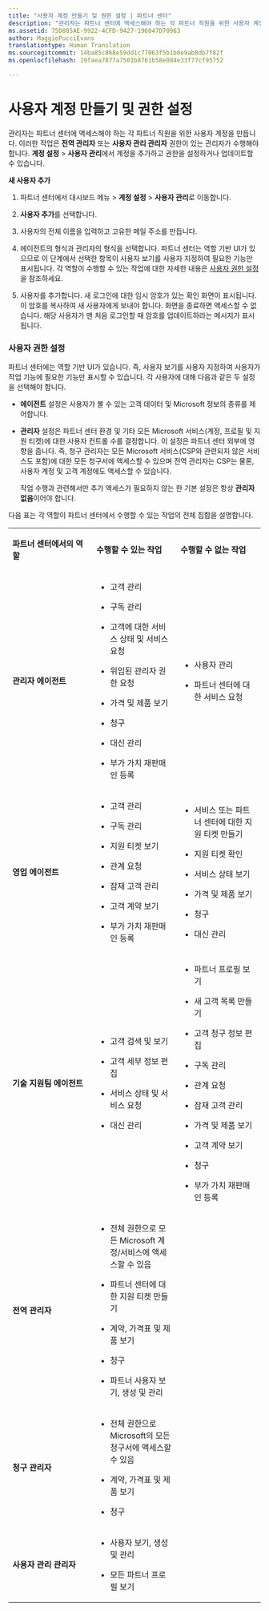 ```yaml
---
title: "사용자 계정 만들기 및 권한 설정 | 파트너 센터"
description: "관리자는 파트너 센터에 액세스해야 하는 각 파트너 직원을 위한 사용자 계정을 만듭니다."
ms.assetid: 75D805AE-9922-4CFD-9427-196047D70963
author: MaggiePucciEvans
translationtype: Human Translation
ms.sourcegitcommit: 14ba85c868e59dd1c77063f5b1b0e9ab8db7f82f
ms.openlocfilehash: 19faea7877a7501b8761b58e084e33f77cf95752

---
```


# 사용자 계정 만들기 및 권한 설정


관리자는 파트너 센터에 액세스해야 하는 각 파트너 직원을 위한 사용자 계정을 만듭니다. 이러한 작업은 **전역 관리자** 또는 **사용자 관리 관리자** 권한이 있는 관리자가 수행해야 합니다. **계정 설정** &gt; **사용자 관리**에서 계정을 추가하고 권한을 설정하거나 업데이트할 수 있습니다.

**새 사용자 추가**

1.  파트너 센터에서 대시보드 메뉴 &gt; **계정 설정** &gt; **사용자 관리**로 이동합니다.
2.  **사용자 추가**를 선택합니다.

3.  사용자의 전체 이름을 입력하고 고유한 메일 주소를 만듭니다.

4.  에이전트의 형식과 관리자의 형식을 선택합니다. 파트너 센터는 역할 기반 UI가 있으므로 이 단계에서 선택한 항목이 사용자 보기를 사용자 지정하여 필요한 기능만 표시됩니다. 각 역할이 수행할 수 있는 작업에 대한 자세한 내용은 [사용자 권한 설정](#setuserpermissions)을 참조하세요.

5.  사용자를 추가합니다. 새 로그인에 대한 임시 암호가 있는 확인 화면이 표시됩니다. 이 암호를 복사하여 새 사용자에게 보내야 합니다. 화면을 종료하면 액세스할 수 없습니다. 해당 사용자가 맨 처음 로그인할 때 암호를 업데이트하라는 메시지가 표시됩니다.

### <a href="" id="setuserpermissions"></a>사용자 권한 설정

파트너 센터에는 역할 기반 UI가 있습니다. 즉, 사용자 보기를 사용자 지정하여 사용자가 작업 기능에 필요한 기능만 표시할 수 있습니다. 각 사용자에 대해 다음과 같은 두 설정을 선택해야 합니다.

-   **에이전트** 설정은 사용자가 볼 수 있는 고객 데이터 및 Microsoft 정보의 종류를 제어합니다.

-   **관리자** 설정은 파트너 센터 환경 및 기타 모든 Microsoft 서비스(계정, 프로필 및 지원 티켓)에 대한 사용자 컨트롤 수를 결정합니다. 이 설정은 파트너 센터 외부에 영향을 줍니다. 즉, 청구 관리자는 모든 Microsoft 서비스(CSP와 관련되지 않은 서비스도 포함)에 대한 모든 청구서에 액세스할 수 있으며 전역 관리자는 CSP는 물론, 사용자 계정 및 고객 계정에도 액세스할 수 있습니다.

    작업 수행과 관련해서만 추가 액세스가 필요하지 않는 한 기본 설정은 항상 **관리자 없음**이어야 합니다.

다음 표는 각 역할이 파트너 센터에서 수행할 수 있는 작업의 전체 집합을 설명합니다.

<table>
<colgroup>
<col width="33%" />
<col width="33%" />
<col width="33%" />
</colgroup>
<tbody>
<tr class="odd">
<td><p><strong>파트너 센터에서의 역할</strong></p></td>
<td><p><strong>수행할 수 있는 작업</strong></p></td>
<td><p><strong>수행할 수 없는 작업</strong></p></td>
</tr>
<tr class="even">
<td><p><strong>관리자 에이전트</strong></p></td>
<td><ul>
<li><p>고객 관리</p></li>
<li><p>구독 관리</p></li>
<li><p>고객에 대한 서비스 상태 및 서비스 요청</p></li>
<li><p>위임된 관리자 권한 요청</p></li>
<li><p>가격 및 제품 보기</p></li>
<li><p>청구</p></li>
<li><p>대신 관리</p></li>
<li><p>부가 가치 재판매인 등록</p></li>
</ul></td>
<td><ul>
<li><p>사용자 관리</p></li>
<li><p>파트너 센터에 대한 서비스 요청</p></li>
</ul></td>
</tr>
<tr class="odd">
<td><p><strong>영업 에이전트</strong></p></td>
<td><ul>
<li><p>고객 관리</p></li>
<li><p>구독 관리</p></li>
<li><p>지원 티켓 보기</p></li>
<li><p>관계 요청</p></li>
<li><p>잠재 고객 관리</p></li>
<li><p>고객 계약 보기</p></li>
<li><p>부가 가치 재판매인 등록</p></li>
</ul></td>
<td><ul>
<li><p>서비스 또는 파트너 센터에 대한 지원 티켓 만들기</p></li>
<li><p>지원 티켓 확인</p></li>
<li><p>서비스 상태 보기</p></li>
<li><p>가격 및 제품 보기</p></li>
<li><p>청구</p></li>
<li><p>대신 관리</p></li>
</ul></td>
</tr>
<tr class="even">
<td><p><strong>기술 지원팀 에이전트</strong></p></td>
<td><ul>
<li><p>고객 검색 및 보기</p></li>
<li><p>고객 세부 정보 편집</p></li>
<li><p>서비스 상태 및 서비스 요청</p></li>
<li><p>대신 관리</p></li>
</ul></td>
<td><ul>
<li><p>파트너 프로필 보기</p></li>
<li><p>새 고객 목록 만들기</p></li>
<li><p>고객 청구 정보 편집</p></li>
<li><p>구독 관리</p></li>
<li><p>관계 요청</p></li>
<li><p>잠재 고객 관리</p></li>
<li><p>가격 및 제품 보기</p></li>
<li><p>고객 계약 보기</p></li>
<li><p>청구</p></li>
<li><p>부가 가치 재판매인 등록</p></li>
</ul></td>
</tr>
<tr class="odd">
<td><p><strong>전역 관리자</strong></p></td>
<td><ul>
<li><p>전체 권한으로 모든 Microsoft 계정/서비스에 액세스할 수 있음</p></li>
<li><p>파트너 센터에 대한 지원 티켓 만들기</p></li>
<li><p>계약, 가격표 및 제품 보기</p></li>
<li><p>청구</p></li>
<li><p>파트너 사용자 보기, 생성 및 관리</p></li>
</ul></td>
<td></td>
</tr>
<tr class="even">
<td><p><strong>청구 관리자</strong></p></td>
<td><ul>
<li><p>전체 권한으로 Microsoft의 모든 청구서에 액세스할 수 있음</p></li>
<li><p>계약, 가격표 및 제품 보기</p></li>
<li><p>청구</p></li>
</ul></td>
<td></td>
</tr>
<tr class="odd">
<td><p><strong>사용자 관리 관리자</strong></p></td>
<td><ul>
<li><p>사용자 보기, 생성 및 관리</p></li>
<li><p>모든 파트너 프로필 보기</p></li>
</ul></td>
<td></td>
</tr>
</tbody>
</table>

 

 

 






<!--HONumber=Nov16_HO4-->


